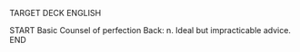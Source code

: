 TARGET DECK
ENGLISH

START
Basic
Counsel of perfection
Back: n. Ideal but impracticable advice.
END

